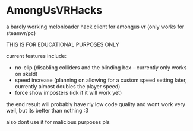 # AmongUsVRHacks
a barely working melonloader hack client for amongus vr (only works for steamvr/pc)

THIS IS FOR EDUCATIONAL PURPOSES ONLY

current features include:
- no-clip (disabling colliders and the blinding box - currently only works on skeld)
- speed increase (planning on allowing for a custom speed setting later, currently almost doubles the player speed)
- force show imposters (idk if it will work yet)

the end result will probably have rly low code quality and wont work very well, but its better than nothing :3 

also dont use it for malicious purposes pls
  
